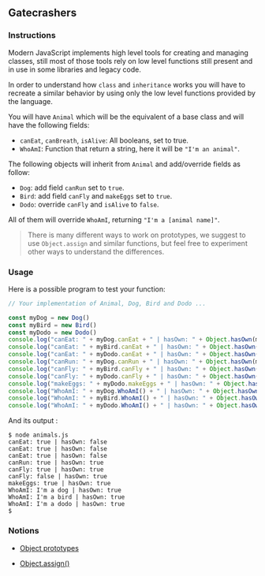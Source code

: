 ## Gatecrashers

### Instructions

Modern JavaScript implements high level tools for creating and managing classes, still most of those tools rely on low level functions still present and in use in some libraries and legacy code.

In order to understand how `class` and `inheritance` works you will have to recreate a similar behavior by using only the low level functions provided by the language.

You will have `Animal` which will be the equivalent of a base class and will have the following fields:
- `canEat`, `canBreath`, `isAlive`: All booleans, set to true.
- `WhoAmI`: Function that return a string, here it will be `"I'm an animal"`.

The following objects will inherit from `Animal` and add/override fields as follow:
- `Dog`: add field `canRun` set to `true`.
- `Bird`: add field `canFly` and `makeEggs` set to `true`.
- `Dodo`: override `canFly` and `isAlive` to `false`.

All of them will override `WhoAmI`, returning `"I'm a [animal name]"`.

> There is many different ways to work on prototypes, we suggest to use `Object.assign` and similar functions, but feel free to experiment other ways to understand the differences.

### Usage

Here is a possible program to test your function:

```javascript
// Your implementation of Animal, Dog, Bird and Dodo ...

const myDog = new Dog()
const myBird = new Bird()
const myDodo = new Dodo()
console.log("canEat: " + myDog.canEat + " | hasOwn: " + Object.hasOwn(myDog, "canEat"))
console.log("canEat: " + myBird.canEat + " | hasOwn: " + Object.hasOwn(myBird, "canEat"))
console.log("canEat: " + myDodo.canEat + " | hasOwn: " + Object.hasOwn(myDodo, "canEat"))
console.log("canRun: " + myDog.canRun + " | hasOwn: " + Object.hasOwn(myDog, "canRun"))
console.log("canFly: " + myBird.canFly + " | hasOwn: " + Object.hasOwn(myBird, "canFly"))
console.log("canFly: " + myDodo.canFly + " | hasOwn: " + Object.hasOwn(myDodo, "canFly"))
console.log("makeEggs: " + myDodo.makeEggs + " | hasOwn: " + Object.hasOwn(myDodo, "makeEggs"))
console.log("WhoAmI: " + myDog.WhoAmI() + " | hasOwn: " + Object.hasOwn(myDog, "WhoAmI"))
console.log("WhoAmI: " + myBird.WhoAmI() + " | hasOwn: " + Object.hasOwn(myBird, "WhoAmI"))
console.log("WhoAmI: " + myDodo.WhoAmI() + " | hasOwn: " + Object.hasOwn(myDodo, "WhoAmI"))
```

And its output :

```console
$ node animals.js
canEat: true | hasOwn: false
canEat: true | hasOwn: false
canEat: true | hasOwn: false
canRun: true | hasOwn: true
canFly: true | hasOwn: true
canFly: false | hasOwn: true
makeEggs: true | hasOwn: true
WhoAmI: I'm a dog | hasOwn: true
WhoAmI: I'm a bird | hasOwn: true
WhoAmI: I'm a dodo | hasOwn: true
$
```

### Notions

- [Object prototypes](https://developer.mozilla.org/en-US/docs/Learn/JavaScript/Objects/Object_prototypes)

- [Object.assign()](https://developer.mozilla.org/en-US/docs/Web/JavaScript/Reference/Global_Objects/Object/assign?retiredLocale=it)
